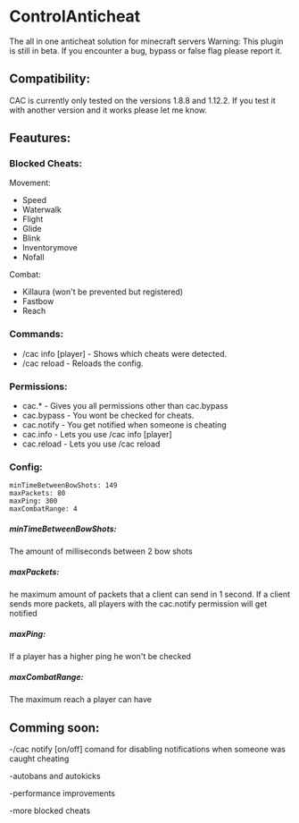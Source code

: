 # ControlAnticheat
The all in one anticheat solution for minecraft servers
Warning: This plugin is still in beta. If you encounter a bug, bypass or false flag please report it.

## Compatibility:
CAC is currently only tested on the versions 1.8.8 and 1.12.2. If you test it with another version and it works please let me know.

## Feautures:
### Blocked Cheats:

Movement:
- Speed
- Waterwalk
- Flight
- Glide
- Blink
- Inventorymove
- Nofall

Combat:
- Killaura (won't be prevented but registered)
- Fastbow
- Reach

### Commands:
- /cac info [player] - Shows which cheats were detected.
- /cac reload - Reloads the config.

### Permissions:
- cac.* - Gives you all permissions other than cac.bypass
- cac.bypass - You wont be checked for cheats.
- cac.notify - You get notified when someone is cheating
- cac.info - Lets you use /cac info [player]
- cac.reload - Lets you use /cac reload

### Config:
```
minTimeBetweenBowShots: 149  
maxPackets: 80 
maxPing: 300  
maxCombatRange: 4  
```
##### minTimeBetweenBowShots: 
The amount of milliseconds between 2 bow shots
##### maxPackets:
he maximum amount of packets that a client can send in 1 second. If a client sends more packets, all players with the cac.notify
permission will get notified
##### maxPing:
If a player has a higher ping he won't be checked
##### maxCombatRange:
The maximum reach a player can have




 
## Comming soon:

-/cac notify [on/off] comand for disabling notifications when someone was caught cheating

-autobans and autokicks

-performance improvements

-more blocked cheats

